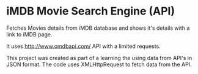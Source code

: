 # iMDB Movie Search Engine (API)

Fetches Movies details from iMDB database and shows it's details with a link to iMDB page.

It uses http://www.omdbapi.com/ API with a limited requests.

This project was created as part of a learning the using data from API's in JSON format. The code uses XMLHttpRequest to fetch data from the API.

